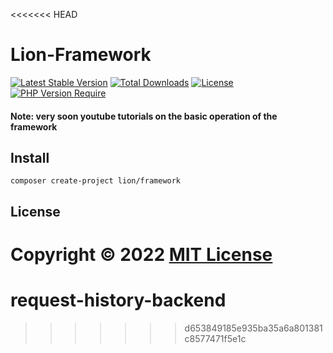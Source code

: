 <<<<<<< HEAD
# Lion-Framework

[![Latest Stable Version](http://poser.pugx.org/lion/framework/v)](https://packagist.org/packages/lion/framework) [![Total Downloads](http://poser.pugx.org/lion/framework/downloads)](https://packagist.org/packages/lion/framework) [![License](http://poser.pugx.org/lion/framework/license)](https://packagist.org/packages/lion/framework) [![PHP Version Require](http://poser.pugx.org/lion/framework/require/php)](https://packagist.org/packages/lion/framework)

#### Note: very soon youtube tutorials on the basic operation of the framework

## Install

```shell
composer create-project lion/framework
```

## License

Copyright © 2022 [MIT License](https://github.com/Sleon4/Lion-Framework/blob/main/LICENSE)
=======
# request-history-backend
>>>>>>> d653849185e935ba35a6a801381c8577471f5e1c
